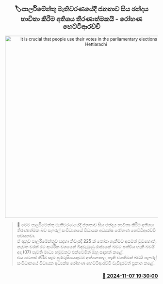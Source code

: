 <p align='center'><b><h2 align='center' title='It is crucial that people use their votes in the parliamentary elections - Rohana Hettiarachi'>🏷පාර්ලිමේන්තු මැතිවරණයේදී ජනතාව සිය ඡන්දය භාවිතා කිරීම අතිශය තීරණාත්මකයි - රෝහණ හෙට්ටිආරච්චි</h2></b></p>
<p align='center'><img src='https://helakuru.sgp1.cdn.digitaloceanspaces.com/esana/images/lib/rohana-hettiarachchi-new-pic.jpg' width='600' alt='It is crucial that people use their votes in the parliamentary elections - Rohana Hettiarachi'></p>

>📝 මෙම පාර්ලිමේන්තු මැතිවරණයේදී ජනතාව සිය ඡන්දය භාවිතා කිරීම අතිශය තීරණාත්මක බව පැෆරල් සංවිධානයේ විධායක අධ්‍යක්ෂ රෝහණ හෙට්ටිආරච්චි පවසනවා.<br>ඒ අනුව පාර්ලිමේන්තුව සඳහා නිවැරදි 225 ක් තෝරා ගැනීමට අසමත් වුවහොත්, නැවත වරක් රට ආර්ථික වශයෙන් බිඳවැටුණු රාජ්‍යයක් බවට පත්විය හැකි බවයි අද (07) පැවති මාධ්‍ය හමුවකට එක්වෙමින් ඔහු සඳහන් කළේ.<br>එය වෙනස් කිරීම සෑම පුරවැසියෙකුටම අත්නොහල හැකි වගකීමක් බවයි පැෆරල් සංවිධානයේ විධායක අධ්‍යක්ෂ රෝහණ හෙට්ටිආරච්චි වැඩිදුරටත් ප්‍රකාශ කළේ. <br>

<h3 align='right'><a href='https://www.helakuru.lk/esana/p/104842/'>📅 2024-11-07 19:30:00</a></h3>
